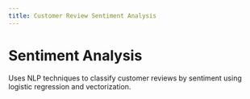 ```yaml
---
title: Customer Review Sentiment Analysis
---
```


# Sentiment Analysis

Uses NLP techniques to classify customer reviews by sentiment using logistic regression and vectorization.
